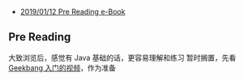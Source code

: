 - [2019/01/12 Pre Reading e-Book](#pre-reading)

## Pre Reading
大致浏览后，感觉有 Java 基础的话，更容易理解和练习
暂时搁置，先看 [Geekbang 入门的视频](./video_algorithms.md)，作为准备